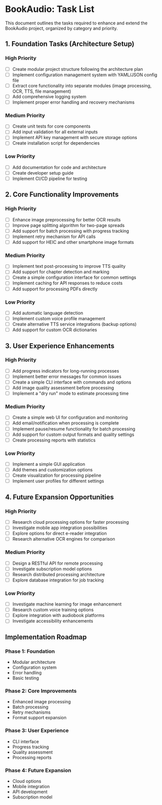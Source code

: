 # BookAudio: Task List

This document outlines the tasks required to enhance and extend the BookAudio project, organized by category and priority.

## 1. Foundation Tasks (Architecture Setup)

### High Priority
- [ ] Create modular project structure following the architecture plan
- [ ] Implement configuration management system with YAML/JSON config file
- [ ] Extract core functionality into separate modules (image processing, OCR, TTS, file management)
- [ ] Add comprehensive logging system
- [ ] Implement proper error handling and recovery mechanisms

### Medium Priority
- [ ] Create unit tests for core components
- [ ] Add input validation for all external inputs
- [ ] Implement API key management with secure storage options
- [ ] Create installation script for dependencies

### Low Priority
- [ ] Add documentation for code and architecture
- [ ] Create developer setup guide
- [ ] Implement CI/CD pipeline for testing

## 2. Core Functionality Improvements

### High Priority
- [ ] Enhance image preprocessing for better OCR results
- [ ] Improve page splitting algorithm for two-page spreads
- [ ] Add support for batch processing with progress tracking
- [ ] Implement retry mechanism for API calls
- [ ] Add support for HEIC and other smartphone image formats

### Medium Priority
- [ ] Implement text post-processing to improve TTS quality
- [ ] Add support for chapter detection and marking
- [ ] Create a simple configuration interface for common settings
- [ ] Implement caching for API responses to reduce costs
- [ ] Add support for processing PDFs directly

### Low Priority
- [ ] Add automatic language detection
- [ ] Implement custom voice profile management
- [ ] Create alternative TTS service integrations (backup options)
- [ ] Add support for custom OCR dictionaries

## 3. User Experience Enhancements

### High Priority
- [ ] Add progress indicators for long-running processes
- [ ] Implement better error messages for common issues
- [ ] Create a simple CLI interface with commands and options
- [ ] Add image quality assessment before processing
- [ ] Implement a "dry run" mode to estimate processing time

### Medium Priority
- [ ] Create a simple web UI for configuration and monitoring
- [ ] Add email/notification when processing is complete
- [ ] Implement pause/resume functionality for batch processing
- [ ] Add support for custom output formats and quality settings
- [ ] Create processing reports with statistics

### Low Priority
- [ ] Implement a simple GUI application
- [ ] Add themes and customization options
- [ ] Create visualization for processing pipeline
- [ ] Implement user profiles for different settings

## 4. Future Expansion Opportunities

### High Priority
- [ ] Research cloud processing options for faster processing
- [ ] Investigate mobile app integration possibilities
- [ ] Explore options for direct e-reader integration
- [ ] Research alternative OCR engines for comparison

### Medium Priority
- [ ] Design a RESTful API for remote processing
- [ ] Investigate subscription model options
- [ ] Research distributed processing architecture
- [ ] Explore database integration for job tracking

### Low Priority
- [ ] Investigate machine learning for image enhancement
- [ ] Research custom voice training options
- [ ] Explore integration with audiobook platforms
- [ ] Investigate accessibility enhancements

## Implementation Roadmap

### Phase 1: Foundation 
- Modular architecture
- Configuration system
- Error handling
- Basic testing

### Phase 2: Core Improvements
- Enhanced image processing
- Batch processing
- Retry mechanisms
- Format support expansion

### Phase 3: User Experience
- CLI interface
- Progress tracking
- Quality assessment
- Processing reports

### Phase 4: Future Expansion 
- Cloud options
- Mobile integration
- API development
- Subscription model
